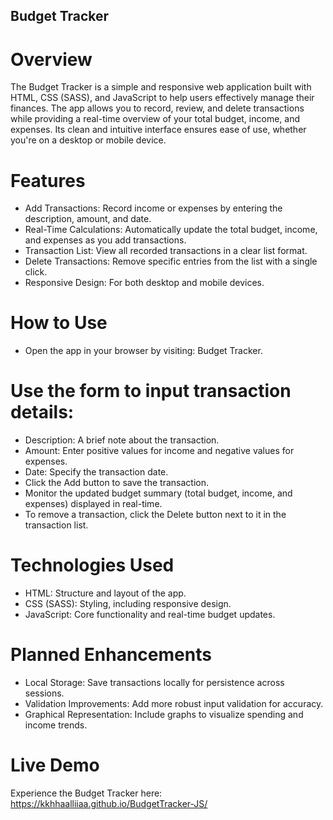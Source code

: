 ## Budget Tracker
# Overview
The Budget Tracker is a simple and responsive web application built with HTML, CSS (SASS), and JavaScript to help users effectively manage their finances. The app allows you to record, review, and delete transactions while providing a real-time overview of your total budget, income, and expenses. Its clean and intuitive interface ensures ease of use, whether you're on a desktop or mobile device.

# Features
- Add Transactions: Record income or expenses by entering the description, amount, and date.
- Real-Time Calculations: Automatically update the total budget, income, and expenses as you add transactions.
- Transaction List: View all recorded transactions in a clear list format.
- Delete Transactions: Remove specific entries from the list with a single click.
- Responsive Design: For both desktop and mobile devices.

# How to Use
- Open the app in your browser by visiting: Budget Tracker.

# Use the form to input transaction details:
- Description: A brief note about the transaction.
- Amount: Enter positive values for income and negative values for expenses.
- Date: Specify the transaction date.
- Click the Add button to save the transaction.
- Monitor the updated budget summary (total budget, income, and expenses) displayed in real-time.
- To remove a transaction, click the Delete button next to it in the transaction list.

# Technologies Used
- HTML: Structure and layout of the app.
- CSS (SASS): Styling, including responsive design.
- JavaScript: Core functionality and real-time budget updates.

# Planned Enhancements
- Local Storage: Save transactions locally for persistence across sessions.
- Validation Improvements: Add more robust input validation for accuracy.
- Graphical Representation: Include graphs to visualize spending and income trends.

# Live Demo
Experience the Budget Tracker here: https://kkhhaalliiaa.github.io/BudgetTracker-JS/

